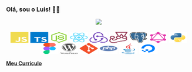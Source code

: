 ### Olá, sou o Luis! :man_technologist:

<div align="center">
  <img src="https://github-readme-streak-stats.herokuapp.com?user=luisgbyte&theme=holi-theme&hide_border=true&date_format=M%20j%5B%2C%20Y%5D&fire=9C040F"/>
</div>

<div style="display: inline_block" align="center"><br>
  <img align="center" alt="javascript" height="30" width="50" src="https://raw.githubusercontent.com/devicons/devicon/master/icons/javascript/javascript-plain.svg">
  <img align="center" alt="typescript" height="30" width="50" src="https://raw.githubusercontent.com/devicons/devicon/master/icons/typescript/typescript-plain.svg">
  <img align="center" alt="nodejs" height="30" width="50" src="https://raw.githubusercontent.com/devicons/devicon/master/icons/nodejs/nodejs-original.svg">
  <img align="center" alt="react" height="30" width="50" src="https://raw.githubusercontent.com/devicons/devicon/master/icons/react/react-original.svg">
  <img align="center" alt="redux" height="30" width="50" src="https://raw.githubusercontent.com/devicons/devicon/master/icons/redux/redux-original.svg">
  <img align="center" alt="jest" height="30" width="50" src="https://raw.githubusercontent.com/devicons/devicon/master/icons/jest/jest-plain.svg">
  <img align="center" alt="postgres" height="30" width="50" src="https://raw.githubusercontent.com/devicons/devicon/master/icons/postgresql/postgresql-original.svg">
  <img align="center" alt="graphql" height="30" width="50" src="https://raw.githubusercontent.com/devicons/devicon/master/icons/graphql/graphql-plain.svg">
  <img align="center" alt="python" height="30" width="50" src="https://raw.githubusercontent.com/devicons/devicon/master/icons/python/python-original.svg">
  <img align="center" alt="figma" height="30" width="50" src="https://raw.githubusercontent.com/devicons/devicon/master/icons/figma/figma-original.svg">
  <img align="center" alt="wordpress" height="30" width="50" src="https://raw.githubusercontent.com/devicons/devicon/master/icons/wordpress/wordpress-plain-wordmark.svg">
  <img align="center" alt="git" height="30" width="50" src="https://raw.githubusercontent.com/devicons/devicon/master/icons/git/git-original.svg">
  <img align="center" alt="php" height="30" width="50" src="https://raw.githubusercontent.com/devicons/devicon/master/icons/php/php-plain.svg">
  <img align="center" alt="java" height="30" width="50" src="https://raw.githubusercontent.com/devicons/devicon/master/icons/java/java-original.svg">
  <img align="center" alt="digital-ocean" height="30" width="50" src="https://raw.githubusercontent.com/devicons/devicon/master/icons/digitalocean/digitalocean-original.svg">
</div>
<br/>

<b>
  <a href="https://curriculo-luis.notion.site/curriculo-luis/Curr-culo-3f9649fc354b4bee976e919301664094" target="_blank">Meu Currículo</a>
</b>
